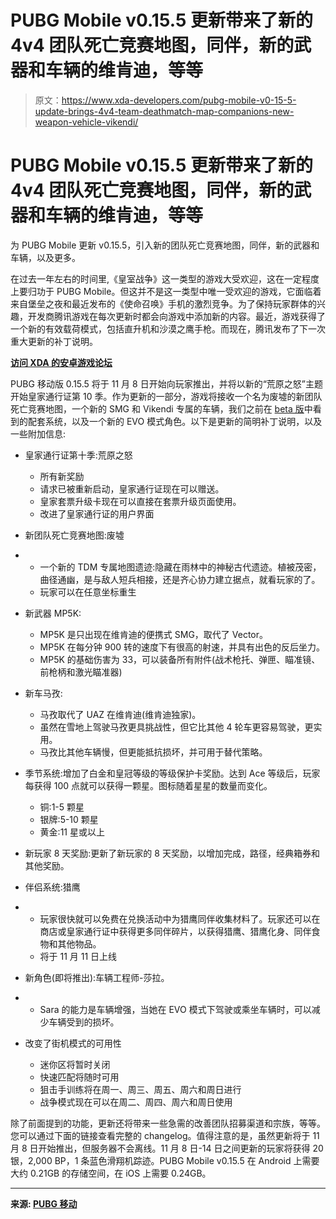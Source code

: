 # PUBG Mobile v0.15.5 更新带来了新的 4v4 团队死亡竞赛地图，同伴，新的武器和车辆的维肯迪，等等

> 原文：<https://www.xda-developers.com/pubg-mobile-v0-15-5-update-brings-4v4-team-deathmatch-map-companions-new-weapon-vehicle-vikendi/>

# PUBG Mobile v0.15.5 更新带来了新的 4v4 团队死亡竞赛地图，同伴，新的武器和车辆的维肯迪，等等

为 PUBG Mobile 更新 v0.15.5，引入新的团队死亡竞赛地图，同伴，新的武器和车辆，以及更多。

在过去一年左右的时间里,《皇室战争》这一类型的游戏大受欢迎，这在一定程度上要归功于 PUBG Mobile。但这并不是这一类型中唯一受欢迎的游戏，它面临着来自堡垒之夜和最近发布的《使命召唤》手机的激烈竞争。为了保持玩家群体的兴趣，开发商腾讯游戏在每次更新时都会向游戏中添加新的内容。最近，游戏获得了一个新的有效载荷模式，包括直升机和沙漠之鹰手枪。而现在，腾讯发布了下一次重大更新的补丁说明。

**[访问 XDA 的安卓游戏论坛](https://forum.xda-developers.com/gaming)**

PUBG 移动版 0.15.5 将于 11 月 8 日开始向玩家推出，并将以新的“荒原之怒”主题开始皇家通行证第 10 季。作为更新的一部分，游戏将接收一个名为废墟的新团队死亡竞赛地图，一个新的 SMG 和 Vikendi 专属的车辆，我们之前在 [beta 版](https://www.xda-developers.com/download-pubg-mobile-beta-v0120/)中看到的配套系统，以及一个新的 EVO 模式角色。以下是更新的简明补丁说明，以及一些附加信息:

*   皇家通行证第十季:荒原之怒
    *   所有新奖励
    *   请求已被重新启动，皇家通行证现在可以赠送。
    *   皇家套票升级卡现在可以直接在套票升级页面使用。
    *   改进了皇家通行证的用户界面
*   新团队死亡竞赛地图:废墟

*   *   一个新的 TDM 专属地图遗迹:隐藏在雨林中的神秘古代遗迹。植被茂密，曲径通幽，是与敌人短兵相接，还是齐心协力建立据点，就看玩家的了。
    *   玩家可以在任意坐标重生
*   新武器 MP5K:
    *   MP5K 是只出现在维肯迪的便携式 SMG，取代了 Vector。
    *   MP5K 在每分钟 900 转的速度下有很高的射速，并具有出色的反后坐力。
    *   MP5K 的基础伤害为 33，可以装备所有附件(战术枪托、弹匣、瞄准镜、前枪柄和激光瞄准器)

*   新车马孜:
    *   马孜取代了 UAZ 在维肯迪(维肯迪独家)。
    *   虽然在雪地上驾驶马孜更具挑战性，但它比其他 4 轮车更容易驾驶，更实用。
    *   马孜比其他车辆慢，但更能抵抗损坏，并可用于替代策略。
*   季节系统:增加了白金和皇冠等级的等级保护卡奖励。达到 Ace 等级后，玩家每获得 100 点就可以获得一颗星。图标随着星星的数量而变化。
    *   铜:1-5 颗星
    *   银牌:5-10 颗星
    *   黄金:11 星或以上
*   新玩家 8 天奖励:更新了新玩家的 8 天奖励，以增加完成，路径，经典箱券和其他奖励。
*   伴侣系统:猎鹰

*   *   玩家很快就可以免费在兑换活动中为猎鹰同伴收集材料了。玩家还可以在商店或皇家通行证中获得更多同伴碎片，以获得猎鹰、猎鹰化身、同伴食物和其他物品。
    *   将于 11 月 11 日上线
*   新角色(即将推出):车辆工程师-莎拉。

*   *   Sara 的能力是车辆增强，当她在 EVO 模式下驾驶或乘坐车辆时，可以减少车辆受到的损坏。
*   改变了街机模式的可用性
    *   迷你区将暂时关闭
    *   快速匹配将随时可用
    *   狙击手训练将在周一、周三、周五、周六和周日进行
    *   战争模式现在可以在周二、周四、周六和周日使用

除了前面提到的功能，更新还将带来一些急需的改善团队招募渠道和宗族，等等。您可以通过下面的链接查看完整的 changelog。值得注意的是，虽然更新将于 11 月 8 日开始推出，但服务器不会离线。11 月 8 日-14 日之间更新的玩家将获得 20 银，2,000 BP，1 条蓝色滑翔机踪迹。PUBG Mobile v0.15.5 在 Android 上需要大约 0.21GB 的存储空间，在 iOS 上需要 0.24GB。

* * *

**来源: [PUBG 移动](https://www.pubgmobile.com/en-US/news_detail/webplat/info/news_version3/35372/35373/35374/35386/35387/m20497/201911/835217.shtml)**